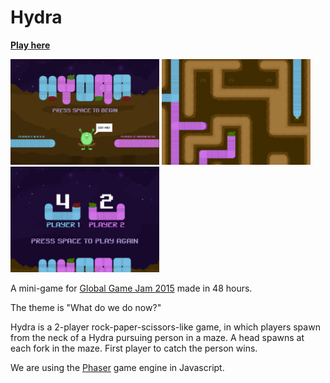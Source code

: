 # Hydra

__[Play here](http://shaunlebron.github.io/hydra)__

<img src="screens/title.png" width="238px"> <img src="screens/play.png" width="238px"> <img src="screens/end.png" width="238px">

A mini-game for [Global Game Jam 2015](http://globalgamejam.org/) made in 48 hours.

The theme is "What do we do now?"

Hydra is a 2-player rock-paper-scissors-like game, in which players spawn from
the neck of a Hydra pursuing person in a maze.  A head spawns at each fork in
the maze.  First player to catch the person wins.

We are using the [Phaser](http://phaser.io) game engine in Javascript.

